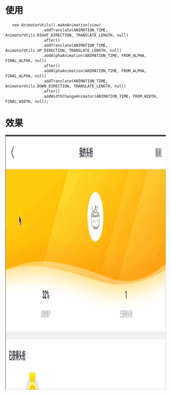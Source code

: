 # 使用  
```  
   new AnimatorUtils().makeAnimation(view)  
                .addTranslate(ANIMATION_TIME, AnimatorUtils.RIGHT_DIRECTION, TRANSLATE_LENGTH, null)  
                .after()  
                .addTranslate(ANIMATION_TIME, AnimatorUtils.UP_DIRECTION, TRANSLATE_LENGTH, null)  
                .addAlphaAnimation(ANIMATION_TIME, FROM_ALPHA, FINAL_ALPHA, null)  
                .after()  
                .addAlphaAnimation(ANIMATION_TIME, FROM_ALPHA, FINAL_ALPHA, null)  
                .addTranslate(ANIMATION_TIME, AnimatorUtils.DOWN_DIRECTION, TRANSLATE_LENGTH, null)  
                .after()  
                .addWidthChangeAnimator(ANIMATION_TIME, FROM_WIDTH, FINAL_WIDTH, null);  

```   
# 效果  
<img src="https://github.com/xlyasdasd/AnimatorUtils/blob/master/demo.gif" width="800" height="800" alt="效果"/>
